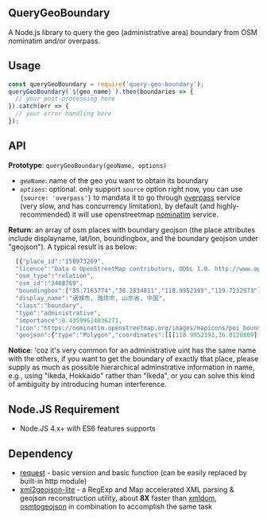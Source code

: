 QueryGeoBoundary
---
A Node.js library to query the geo (administrative area) boundary from OSM nominatim and/or overpass.

Usage
---
```js
const queryGeoBoundary = require('query-geo-boundary');
queryGeoBoundary(`${geo_name}`).then(boundaries => {
  // your post-processing here
}).catch(err => {
  // your error handling here
});
```

API
---
**Prototype**: `queryGeoBoundary(geoName, options)`
  - *`geoName`*: name of the geo you want to obtain its boundary
  - *`options`*: optional. only support `source` option right now, you can use `{source: 'overpass'}` to mandata it to go through [overpass](https://overpass-api.de/) service (very slow, and has concurrency limitation), by default (and highly-recommended) it will use openstreetmap [nominatim](https://nominatim.openstreetmap.org/) service.

**Return**: an array of osm places with boundary geojson (the place attributes include displayname, lat/lon, boundingbox, and the boundary geojson under "geojson"). A typical result is as below:
```js
  [{"place_id":"158973269",
  "licence":"Data © OpenStreetMap contributors, ODbL 1.0. http://www.openstreetmap.org/copyright",
  "osm_type":"relation",
  "osm_id":"3468769",
  "boundingbox":["35.7163774","36.2834811","118.9952393","119.7232973"],"lat":"35.9989034","lon":"119.342173467495",
  "display_name":"诸城市, 潍坊市, 山东省, 中国",
  "class":"boundary",
  "type":"administrative",
  "importance":0.43599614036271,
  "icon":"https://nominatim.openstreetmap.org/images/mapicons/poi_boundary_administrative.p.20.png",
  "geojson":{"type":"Polygon","coordinates":[[[118.9952393,36.0120809],...,[118.9952393,36.0120809]]]}}]
```
**Notice**: 'coz it's very common for an administrative uint has the same name with the others, if you want to get the boundary of exactly that place, please supply as much as possible hierarchical adminstrative information in name, e.g., using "Ikeda, Hokkaido" rather than "Ikeda", or you can solve this kind of ambiguity by introducing human interference.

Node.JS Requirement
---
  - Node.JS 4.x+ with ES6 features supports
  
Dependency
---
  - [request](https://github.com/request/request) - basic version and basic function (can be easily replaced by built-in http module)
  - [xml2geojson-lite](https://github.com/tibetty/xml2geojson-lite) - a RegExp and Map accelerated XML parsing & geojson reconstruction utility, about **8X** faster than [xmldom](https://github.com/jindw/xmldom), [osmtogeojson](https://github.com/tyrasd/osmtogeojson) in combination to accomplish the same task

